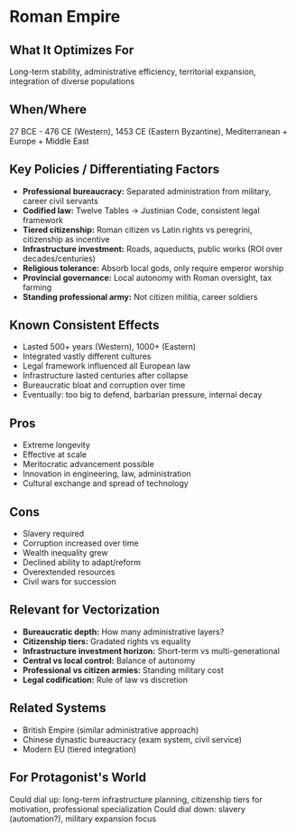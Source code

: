 # Roman Empire

## What It Optimizes For
Long-term stability, administrative efficiency, territorial expansion, integration of diverse populations

## When/Where
27 BCE - 476 CE (Western), 1453 CE (Eastern Byzantine), Mediterranean + Europe + Middle East

## Key Policies / Differentiating Factors
- **Professional bureaucracy:** Separated administration from military, career civil servants
- **Codified law:** Twelve Tables → Justinian Code, consistent legal framework
- **Tiered citizenship:** Roman citizen vs Latin rights vs peregrini, citizenship as incentive
- **Infrastructure investment:** Roads, aqueducts, public works (ROI over decades/centuries)
- **Religious tolerance:** Absorb local gods, only require emperor worship
- **Provincial governance:** Local autonomy with Roman oversight, tax farming
- **Standing professional army:** Not citizen militia, career soldiers

## Known Consistent Effects
- Lasted 500+ years (Western), 1000+ (Eastern)
- Integrated vastly different cultures
- Legal framework influenced all European law
- Infrastructure lasted centuries after collapse
- Bureaucratic bloat and corruption over time
- Eventually: too big to defend, barbarian pressure, internal decay

## Pros
- Extreme longevity
- Effective at scale
- Meritocratic advancement possible
- Innovation in engineering, law, administration
- Cultural exchange and spread of technology

## Cons
- Slavery required
- Corruption increased over time
- Wealth inequality grew
- Declined ability to adapt/reform
- Overextended resources
- Civil wars for succession

## Relevant for Vectorization
- **Bureaucratic depth:** How many administrative layers?
- **Citizenship tiers:** Gradated rights vs equality
- **Infrastructure investment horizon:** Short-term vs multi-generational
- **Central vs local control:** Balance of autonomy
- **Professional vs citizen armies:** Standing military cost
- **Legal codification:** Rule of law vs discretion

## Related Systems
- British Empire (similar administrative approach)
- Chinese dynastic bureaucracy (exam system, civil service)
- Modern EU (tiered integration)

## For Protagonist's World
Could dial up: long-term infrastructure planning, citizenship tiers for motivation, professional specialization
Could dial down: slavery (automation?), military expansion focus
